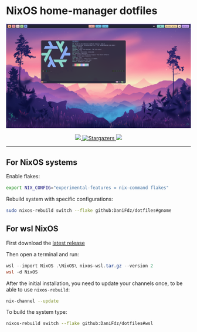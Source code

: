 # NixOS home-manager dotfiles

<p align="center">
    <img src="./assets/Desktop.png">
</p>

<p align="center">
    <a href="https://nixos.org/">
        <img src="https://img.shields.io/badge/NixOS-23.05-informational.svg?style=for-the-badge&logo=nixos&color=F2CDCD&logoColor=D9E0EE&labelColor=302D41">
    </a>
    <a href="https://github.com/DaniFdz/dotfiles/stargazers">
		<img alt="Stargazers" src="https://img.shields.io/github/stars/DaniFdz/dotfiles?style=for-the-badge&logo=starship&color=C9CBFF&logoColor=D9E0EE&labelColor=302D41">
	</a>
    <img src="https://img.shields.io/static/v1?label=Nix&message=Works on my machine&style=for-the-badge&logo=linux&color=ADC6F2&logoColor=D9E0EE&labelColor=302D41"/>
</p>

---

## For NixOS systems
Enable flakes:
```bash
export NIX_CONFIG="experimental-features = nix-command flakes"
```
Rebuild system with specific configurations:
```bash
sudo nixos-rebuild switch --flake github:DaniFdz/dotfiles#gnome
```

## For wsl NixOS
First download the [latest release](https://github.com/nix-community/NixOS-WSL/releases/tag/23.5.5.2)

Then open a terminal and run:
```ps1
wsl --import NixOS .\NixOS\ nixos-wsl.tar.gz --version 2
wsl -d NixOS
```

After the initial installation, you need to update your channels once, to be able to use `nixos-rebuild`:
```bash
nix-channel --update
```

To build the system type:
```bash
nixos-rebuild switch --flake github:DaniFdz/dotfiles#wsl
```

